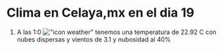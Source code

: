 # Clima en Celaya,mx en el dia 19

1. A las 1:0 !["icon weather"](http://openweathermap.org/img/w/03n.png) tenemos una temperatura de 22.92 C con nubes dispersas y  vientos de 3.1 y nubosidad al 40%
